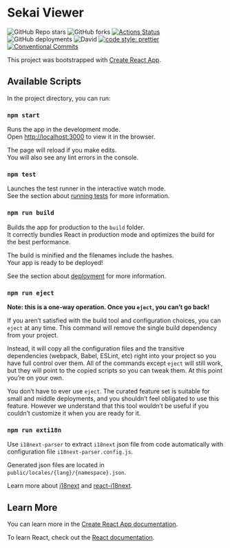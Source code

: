 # Sekai Viewer

![GitHub Repo stars](https://img.shields.io/github/stars/Sekai-World/sekai-viewer?style=social)
![GitHub forks](https://img.shields.io/github/forks/Sekai-World/sekai-viewer?style=social)
[![Actions Status](https://github.com/Sekai-World/sekai-viewer/workflows/DeployToGHPages/badge.svg)](https://github.com/Sekai-World/sekai-viewer/actions)
![GitHub deployments](https://img.shields.io/github/deployments/Sekai-World/sekai-viewer/github-pages?label=github-pages&style=flat-square)
![David](https://img.shields.io/david/Sekai-World/sekai-viewer?style=flat-square)
[![code style: prettier](https://img.shields.io/badge/code_style-prettier-ff69b4.svg?style=flat-square)](https://github.com/prettier/prettier)
[![Conventional Commits](https://img.shields.io/badge/Conventional%20Commits-1.0.0-yellow.svg?style=flat-square)](https://conventionalcommits.org)

This project was bootstrapped with [Create React App](https://github.com/facebook/create-react-app).

## Available Scripts

In the project directory, you can run:

### `npm start`

Runs the app in the development mode.<br />
Open [http://localhost:3000](http://localhost:3000) to view it in the browser.

The page will reload if you make edits.<br />
You will also see any lint errors in the console.

### `npm test`

Launches the test runner in the interactive watch mode.<br />
See the section about [running tests](https://facebook.github.io/create-react-app/docs/running-tests) for more information.

### `npm run build`

Builds the app for production to the `build` folder.<br />
It correctly bundles React in production mode and optimizes the build for the best performance.

The build is minified and the filenames include the hashes.<br />
Your app is ready to be deployed!

See the section about [deployment](https://facebook.github.io/create-react-app/docs/deployment) for more information.

### `npm run eject`

**Note: this is a one-way operation. Once you `eject`, you can’t go back!**

If you aren’t satisfied with the build tool and configuration choices, you can `eject` at any time. This command will remove the single build dependency from your project.

Instead, it will copy all the configuration files and the transitive dependencies (webpack, Babel, ESLint, etc) right into your project so you have full control over them. All of the commands except `eject` will still work, but they will point to the copied scripts so you can tweak them. At this point you’re on your own.

You don’t have to ever use `eject`. The curated feature set is suitable for small and middle deployments, and you shouldn’t feel obligated to use this feature. However we understand that this tool wouldn’t be useful if you couldn’t customize it when you are ready for it.


### `npm run exti18n`

Use `i18next-parser` to extract `i18next` json file from code automatically with configuration file `i18next-parser.config.js`.

Generated json files are located in `public/locales/{lang}/{namespace}.json`.

Learn more about [i18next](https://www.i18next.com/) and [react-i18next](https://react.i18next.com/).

## Learn More

You can learn more in the [Create React App documentation](https://facebook.github.io/create-react-app/docs/getting-started).

To learn React, check out the [React documentation](https://reactjs.org/).
